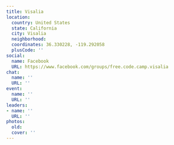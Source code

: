 ```yaml
---
title: Visalia
location:
  country: United States
  state: California
  city: Visalia
  neighborhood: 
  coordinates: 36.330228, -119.292058
  plusCode: ''
social:
  name: Facebook
  URL: https://www.facebook.com/groups/free.code.camp.visalia
chat:
  name: ''
  URL: ''
event:
  name: ''
  URL: ''
leaders:
- name: ''
  URL: ''
photos:
  old: 
  cover: ''
---
```

